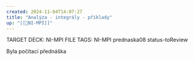 ```yaml
---
created: 2024-11-04T14:07:27
title: "Analýza - integrály - příklady"
up: "[[📖NI-MPI]]"
---
```


TARGET DECK: NI-MPI
FILE TAGS: NI-MPI prednaska08 status-toReview


Byla počítací přednáška
